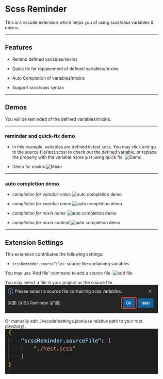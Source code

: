 # Scss Reminder

This is a vscode extension which helps you of using scss/sass variables & mixins.

---

## Features

- Remind defined variables/mixins

- Quick fix for replacement of defined variables/mixins

- Auto Completion of variables/mixins

- Support scss/sass syntax

---

## Demos

You will be reminded of the defined variables/mixins.

---

### reminder and quick-fix demo

- In this example, variables are defined in test.scss. You may click and go to the source file(test.scss) to check out the defined variable, or replace the property with the variable name just using quick fix.
![Demo](https://github.com/patrickli147/demos/blob/main/scss-reminder/scss-reminder.gif?raw=true)

- Demo for mixins
![Mixin](https://github.com/patrickli147/demos/blob/main/scss-reminder/mixin_quickfix.gif?raw=true)

---

### auto completion demo

- *completion for variable value*
![auto completion demo](https://github.com/patrickli147/demos/blob/main/scss-reminder/completion-value.gif?raw=true)

- *completion for variable name*
![auto completion demo](https://github.com/patrickli147/demos/blob/main/scss-reminder/completion-variable.gif?raw=true)

- *completion for mixin name*
![auto completion demo](https://github.com/patrickli147/demos/blob/main/scss-reminder/mixin_name.gif?raw=true)

- *completion for mixin content*
![auto completion demo](https://github.com/patrickli147/demos/blob/main/scss-reminder/mixin_content.gif?raw=true)

---

## Extension Settings

This extension contributes the following settings:

- `scssReminder.sourceFiles`: source file containing variables

You may use 'Add file' command to add a source file.
![add file](https://github.com/patrickli147/demos/blob/main/scss-reminder/add_file.gif?raw=true)

You may select a file in your project as the source file.
![select a file](https://github.com/patrickli147/demos/blob/main/scss-reminder/selectModal.png?raw=true)

Or manually edit ./vscode/settings.json(use relative path to your root directory).
![settings.json](https://github.com/patrickli147/demos/blob/main/scss-reminder/settings.png?raw=true)
